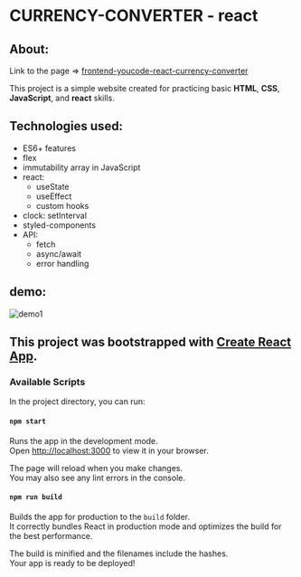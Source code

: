 # CURRENCY-CONVERTER - react
## About:
Link to the page => [frontend-youcode-react-currency-converter](https://dor-ka.github.io/frontend-youcode-react-currency-converter/)

This project is a simple website created for practicing basic **HTML**, **CSS**, **JavaScript**, and **react** skills.
## Technologies used:
- ES6+ features
- flex
- immutability array in JavaScript
- react:
    - useState
    - useEffect
    - custom hooks
- clock: setInterval
- styled-components
- API:
    - fetch
    - async/await
    - error handling

## demo:
![demo1](https://github.com/DorotaKar/frontend-youcode-react-currency-converter/blob/main/public/readme-react-api.png?)


## This project was bootstrapped with [Create React App](https://github.com/facebook/create-react-app).

### Available Scripts

In the project directory, you can run:

#### `npm start`

Runs the app in the development mode.\
Open [http://localhost:3000](http://localhost:3000) to view it in your browser.

The page will reload when you make changes.\
You may also see any lint errors in the console.

#### `npm run build`


Builds the app for production to the `build` folder.\
It correctly bundles React in production mode and optimizes the build for the best performance.

The build is minified and the filenames include the hashes.\
Your app is ready to be deployed!
